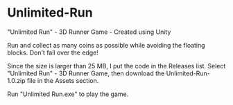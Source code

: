 # Unlimited-Run
"Unlimited Run" - 3D Runner Game - Created using Unity

Run and collect as many coins as possible while avoiding the floating blocks. Don't fall over the edge!

Since the size is larger than 25 MB, I put the code in the Releases list. Select "Unlimited Run" - 3D Runner Game, then download the Unlimited-Run-1.0.zip file in the Assets section.

Run "Unlimited Run.exe" to play the game.
